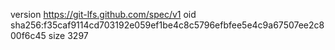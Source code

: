version https://git-lfs.github.com/spec/v1
oid sha256:f35caf9114cd703192e059ef1be4c8c5796efbfee5e4c9a67507ee2c800f6c45
size 3297
